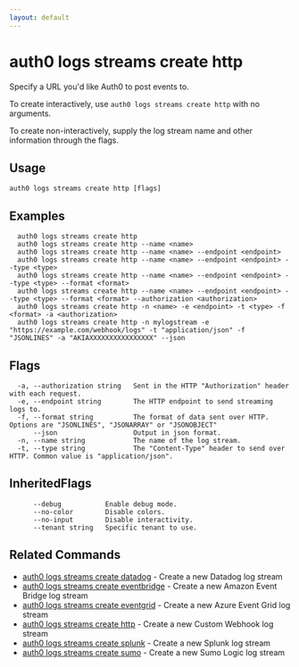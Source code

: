 ```yaml
---
layout: default
---
```

# auth0 logs streams create http

Specify a URL you'd like Auth0 to post events to.

To create interactively, use `auth0 logs streams create http` with no arguments.

To create non-interactively, supply the log stream name and other information through the flags.

## Usage
```
auth0 logs streams create http [flags]
```

## Examples

```
  auth0 logs streams create http
  auth0 logs streams create http --name <name>
  auth0 logs streams create http --name <name> --endpoint <endpoint>
  auth0 logs streams create http --name <name> --endpoint <endpoint> --type <type>
  auth0 logs streams create http --name <name> --endpoint <endpoint> --type <type> --format <format>
  auth0 logs streams create http --name <name> --endpoint <endpoint> --type <type> --format <format> --authorization <authorization>
  auth0 logs streams create http -n <name> -e <endpoint> -t <type> -f <format> -a <authorization>
  auth0 logs streams create http -n mylogstream -e "https://example.com/webhook/logs" -t "application/json" -f "JSONLINES" -a "AKIAXXXXXXXXXXXXXXXX" --json
```


## Flags

```
  -a, --authorization string   Sent in the HTTP "Authorization" header with each request.
  -e, --endpoint string        The HTTP endpoint to send streaming logs to.
  -f, --format string          The format of data sent over HTTP. Options are "JSONLINES", "JSONARRAY" or "JSONOBJECT"
      --json                   Output in json format.
  -n, --name string            The name of the log stream.
  -t, --type string            The "Content-Type" header to send over HTTP. Common value is "application/json".
```


## InheritedFlags

```
      --debug           Enable debug mode.
      --no-color        Disable colors.
      --no-input        Disable interactivity.
      --tenant string   Specific tenant to use.
```


## Related Commands

- [auth0 logs streams create datadog](auth0_logs_streams_create_datadog.md) - Create a new Datadog log stream
- [auth0 logs streams create eventbridge](auth0_logs_streams_create_eventbridge.md) - Create a new Amazon Event Bridge log stream
- [auth0 logs streams create eventgrid](auth0_logs_streams_create_eventgrid.md) - Create a new Azure Event Grid log stream
- [auth0 logs streams create http](auth0_logs_streams_create_http.md) - Create a new Custom Webhook log stream
- [auth0 logs streams create splunk](auth0_logs_streams_create_splunk.md) - Create a new Splunk log stream
- [auth0 logs streams create sumo](auth0_logs_streams_create_sumo.md) - Create a new Sumo Logic log stream


